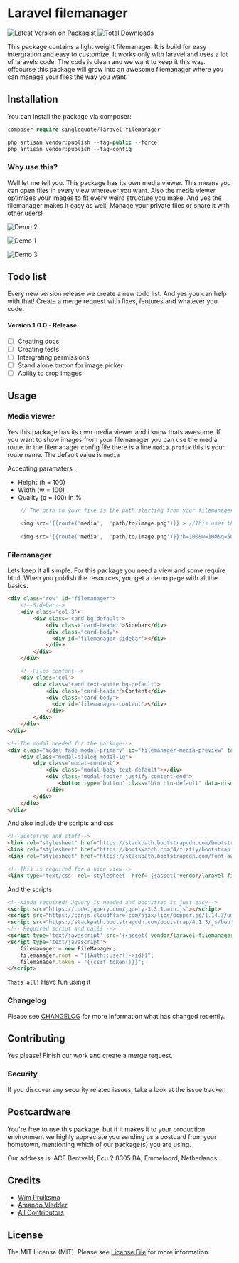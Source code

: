 # Laravel filemanager

[![Latest Version on Packagist](https://img.shields.io/packagist/v/singlequote/laravel-filemanager.svg?style=flat-square)](https://packagist.org/packages/singlequote/laravel-filemanager)
[![Total Downloads](https://img.shields.io/packagist/dt/singlequote/laravel-filemanager.svg?style=flat-square)](https://packagist.org/packages/singlequote/laravel-filemanager)

This package contains a light weight filemanager. It is build for easy intergration and easy to customize. It works only with laravel and uses a lot of laravels code. The code is clean and we want to keep it this way. offcourse this package will grow into an awesome filemanager where you can manage your files the way you want.

## Installation

You can install the package via composer:

```php
composer require singlequote/laravel-filemanager

php artisan vendor:publish --tag=public --force
php artisan vendor:publish --tag=config
```

### Why use this? 
Well let me tell you. This package has its own media viewer. This means you can open files in every view wherever you want. Also the media viewer optimizes your images to fit every weird structure you make. And yes the filemanager makes it easy as well! Manage your private files or share it with other users!

![Demo 2](https://raw.githubusercontent.com/singlequote/laravel-filemanager/master/demo/demo2.png "Demo 2")

![Demo 1](https://raw.githubusercontent.com/singlequote/laravel-filemanager/master/demo/demo1.png "Demo 1")

![Demo 3](https://raw.githubusercontent.com/singlequote/laravel-filemanager/master/demo/demo3.png "Demo 3")

## Todo list
Every new version release we create a new todo list. And yes you can help with that! Create a merge request with fixes, feutures and whatever you code.
#### Version 1.0.0 - Release
- [ ] Creating docs
- [ ] Creating tests
- [ ] Intergrating permissions 
- [ ] Stand alone button for image picker
- [ ] Ability to crop images

## Usage

### Media viewer
Yes this package has its own media viewer and i know thats awesome. If you want to show images from your filemanager you can use the media route. in the  filemanager config file there is a line `media.prefix` this is your route name. The default value is `media`

Accepting paramaters :
* Height (h = 100)
* Width (w = 100)
* Quality (q = 100) in %

```php
    // The path to your file is the path starting from your filemanagers root 
    
    <img src='{{route('media',  'path/to/image.png')}}'> //This uses the original size and quality of the image
    
    <img src='{{route('media',  'path/to/image.png')}}?h=100&w=100&q=50'> //this creates a nice thumb image 100x100 with 50% of the quality. This is good for performance on big files
```

### Filemanager
Lets keep it all simple. For this package you need a view and some require html. When you publish the resources, you get a demo page with all the basics.
```html
<div class='row' id="filemanager">
    <!--Sidebar-->
    <div class='col-3'>
        <div class="card bg-default">
            <div class="card-header">Sidebar</div>
            <div class="card-body">
              <div id='filemanager-sidebar'></div>
            </div>
        </div>
    </div>

    <!--Files content-->
    <div class='col'>
        <div class="card text-white bg-default">
            <div class="card-header">Content</div>
            <div class="card-body">
              <div id='filemanager-content'></div>
            </div>
        </div>
    </div>
</div>

<!--The modal needed for the package-->
<div class="modal fade modal-primary" id="filemanager-media-preview" tabindex="-1" role="dialog" aria-labelledby="filemanager-media-preview">
    <div class="modal-dialog modal-lg">
        <div class="modal-content">
            <div class="modal-body text-default"></div>
            <div class="modal-footer justify-content-end">
                <button type="button" class="btn btn-default" data-dismiss="modal">Close</button>
            </div>
        </div>
    </div>
</div>
```
And also include the scripts and css
```html
<!--Bootstrap and stuff-->
<link rel="stylesheet" href="https://stackpath.bootstrapcdn.com/bootstrap/4.1.3/css/bootstrap.min.css">
<link rel="stylesheet" href="https://bootswatch.com/4/flatly/bootstrap.min.css">
<link rel="stylesheet" href="https://stackpath.bootstrapcdn.com/font-awesome/4.7.0/css/font-awesome.min.css">

<!--This is required for a nice view-->
<link type='text/css' rel='stylesheet' href='{{asset('vendor/laravel-filemanager/css/filemanager.css')}}' />
```
And the scripts
```html
<!--Kinda required! Jquery is needed and bootstrap is just easy-->
<script src="https://code.jquery.com/jquery-3.3.1.min.js"></script>
<script src="https://cdnjs.cloudflare.com/ajax/libs/popper.js/1.14.3/umd/popper.min.js"></script>
<script src="https://stackpath.bootstrapcdn.com/bootstrap/4.1.3/js/bootstrap.min.js"></script>
<!-- Required script and calls -->
<script type='text/javascript' src='{{asset('vendor/laravel-filemanager/js/filemanager.min.js')}}'></script>
<script type='text/javascript'>
    filemanager = new FileManager;
    filemanager.root = "{{Auth::user()->id}}";
    filemanager.token = "{{csrf_token()}}";
</script>
```
`Thats all!` Have fun using it



### Changelog

Please see [CHANGELOG](CHANGELOG.md) for more information what has changed recently.

## Contributing
Yes please! Finish our work and create a merge request.

### Security

If you discover any security related issues, take a look at the issue tracker.

## Postcardware

You're free to use this package, but if it makes it to your production environment we highly appreciate you sending us a postcard from your hometown, mentioning which of our package(s) you are using.

Our address is: ACF Bentveld, Ecu 2 8305 BA, Emmeloord, Netherlands.

## Credits

- [Wim Pruiksma](https://github.com/wimurk)
- [Amando Vledder](https://github.com/AmandoVledder)
- [All Contributors](../../contributors)

## License

The MIT License (MIT). Please see [License File](LICENSE.md) for more information.
